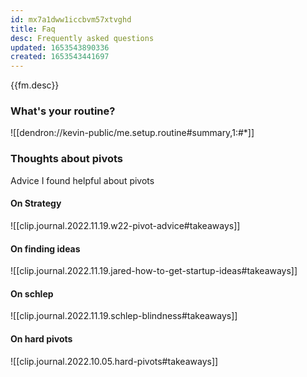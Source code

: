 ```yaml
---
id: mx7a1dww1iccbvm57xtvghd
title: Faq
desc: Frequently asked questions
updated: 1653543890336
created: 1653543441697
---
```


{{fm.desc}}

### What's your routine?

![[dendron://kevin-public/me.setup.routine#summary,1:#*]]

### Thoughts about pivots

Advice I found helpful about pivots

#### On Strategy
![[clip.journal.2022.11.19.w22-pivot-advice#takeaways]]

#### On finding ideas
![[clip.journal.2022.11.19.jared-how-to-get-startup-ideas#takeaways]]

#### On schlep
![[clip.journal.2022.11.19.schlep-blindness#takeaways]]

#### On hard pivots
![[clip.journal.2022.10.05.hard-pivots#takeaways]]